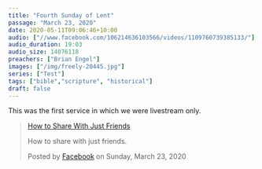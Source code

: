 ```yaml
---
title: "Fourth Sunday of Lent"
passage: "March 23, 2020"
date: 2020-05-11T09:06:46+10:00
audio: ["//www.facebook.com/106214636103566/videos/1109760739385133/"]
audio_duration: 19:03
audio_size: 14076118
preachers: ["Brian Engel"]
images: ["/img/freely-20445.jpg"]
series: ["Test"]
tags: ["bible","scripture", "historical"]
draft: false
---
```

This was the first service in which we were livestream only.

<!-- Load Facebook SDK for JavaScript -->
<div id="fb-root"></div>
<script async defer src="https://connect.facebook.net/en_US/sdk.js#xfbml=1&version=v3.2"></script>

<!-- Your embedded video player code -->
<div class="fb-video" data-href="https://www.facebook.com/106214636103566/videos/1109760739385133/" data-width="500" data-show-text="false">
  <div class="fb-xfbml-parse-ignore">
    <blockquote cite="https://www.facebook.com/106214636103566/videos/1109760739385133/">
      <a href="https://www.facebook.com/106214636103566/videos/1109760739385133/">How to Share With Just Friends</a>
      <p>How to share with just friends.</p>
      Posted by <a href="https://www.facebook.com/facebook/">Facebook</a> on Sunday, March 23, 2020
    </blockquote>
  </div>
</div>
